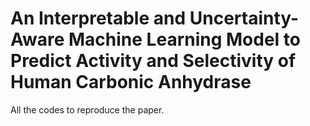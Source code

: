 # An Interpretable and Uncertainty-Aware Machine Learning Model to Predict Activity and Selectivity of Human Carbonic Anhydrase
All the codes to reproduce the paper.
